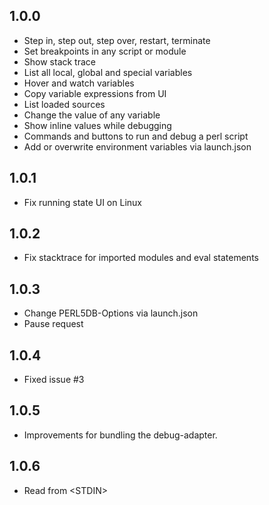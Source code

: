 ## 1.0.0
* Step in, step out, step over, restart, terminate
* Set breakpoints in any script or module
* Show stack trace
* List all local, global and special variables
* Hover and watch variables
* Copy variable expressions from UI
* List loaded sources
* Change the value of any variable
* Show inline values while debugging
* Commands and buttons to run and debug a perl script
* Add or overwrite environment variables via launch.json
## 1.0.1
* Fix running state UI on Linux
## 1.0.2
* Fix stacktrace for imported modules and eval statements
## 1.0.3
* Change PERL5DB-Options via launch.json
* Pause request
## 1.0.4
* Fixed issue #3
## 1.0.5
* Improvements for bundling the debug-adapter.
## 1.0.6
* Read from &lt;STDIN&gt;
